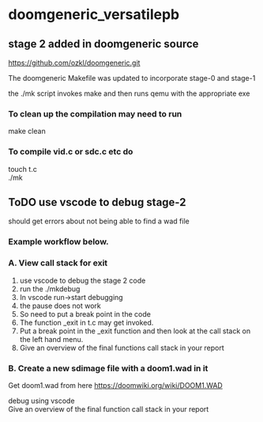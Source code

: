# doomgeneric_versatilepb
## stage 2 added in doomgeneric source

https://github.com/ozkl/doomgeneric.git

The doomgeneric Makefile was updated to incorporate stage-0 and stage-1 

the ./mk script invokes make and then runs qemu with the appropriate exe  
### To clean up the compilation may need to run  
make clean
### To compile vid.c or sdc.c etc do
touch t.c  
./mk

## ToDO use vscode to debug stage-2
should get errors about not being able to find a wad file
### Example workflow below.
### A. View call stack for exit
1. use vscode to debug the stage 2 code
2. run the ./mkdebug
3. In vscode run->start debugging
4. the pause does not work
5. So need to put a break point in the code
6. The function _exit in t.c may get invoked.
7. Put a break point in the _exit function and then look at the call stack on the left hand menu.
8. Give an overview of the final functions call stack in your report

### B. Create a new sdimage file with a doom1.wad in it
Get doom1.wad from here 
https://doomwiki.org/wiki/DOOM1.WAD 

debug using vscode  
Give an overview of the final function call stack in your report

